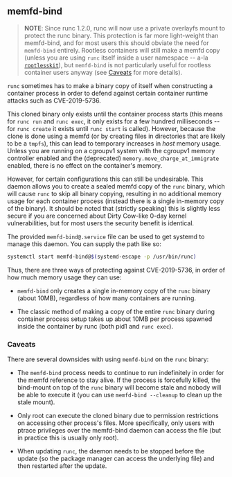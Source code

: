 ## memfd-bind ##

> **NOTE**: Since runc 1.2.0, runc will now use a private overlayfs mount to
> protect the runc binary. This protection is far more light-weight than
> memfd-bind, and for most users this should obviate the need for `memfd-bind`
> entirely. Rootless containers will still make a memfd copy (unless you are
> using `runc` itself inside a user namespace -- a-la
> [`rootlesskit`][rootlesskit]), but `memfd-bind` is not particularly useful
> for rootless container users anyway (see [Caveats](#Caveats) for more
> details).

`runc` sometimes has to make a binary copy of itself when constructing a
container process in order to defend against certain container runtime attacks
such as CVE-2019-5736.

This cloned binary only exists until the container process starts (this means
for `runc run` and `runc exec`, it only exists for a few hundred milliseconds
-- for `runc create` it exists until `runc start` is called). However, because
the clone is done using a memfd (or by creating files in directories that are
likely to be a `tmpfs`), this can lead to temporary increases in *host* memory
usage. Unless you are running on a cgroupv1 system with the cgroupv1 memory
controller enabled and the (deprecated) `memory.move_charge_at_immigrate`
enabled, there is no effect on the container's memory.

However, for certain configurations this can still be undesirable. This daemon
allows you to create a sealed memfd copy of the `runc` binary, which will cause
`runc` to skip all binary copying, resulting in no additional memory usage for
each container process (instead there is a single in-memory copy of the
binary). It should be noted that (strictly speaking) this is slightly less
secure if you are concerned about Dirty Cow-like 0-day kernel vulnerabilities,
but for most users the security benefit is identical.

The provided `memfd-bind@.service` file can be used to get systemd to manage
this daemon. You can supply the path like so:

```bash
systemctl start memfd-bind@$(systemd-escape -p /usr/bin/runc)
```

Thus, there are three ways of protecting against CVE-2019-5736, in order of how
much memory usage they can use:

* `memfd-bind` only creates a single in-memory copy of the `runc` binary (about
  10MB), regardless of how many containers are running.

* The classic method of making a copy of the entire `runc` binary during
  container process setup takes up about 10MB per process spawned inside the
  container by runc (both pid1 and `runc exec`).

[rootlesskit]: https://github.com/rootless-containers/rootlesskit

### Caveats ###

There are several downsides with using `memfd-bind` on the `runc` binary:

* The `memfd-bind` process needs to continue to run indefinitely in order for
  the memfd reference to stay alive. If the process is forcefully killed, the
  bind-mount on top of the `runc` binary will become stale and nobody will be
  able to execute it (you can use `memfd-bind --cleanup` to clean up the stale
  mount).

* Only root can execute the cloned binary due to permission restrictions on
  accessing other process's files. More specifically, only users with ptrace
  privileges over the memfd-bind daemon can access the file (but in practice
  this is usually only root).

* When updating `runc`, the daemon needs to be stopped before the update (so
  the package manager can access the underlying file) and then restarted after
  the update.
